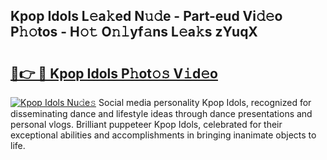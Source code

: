 ## Kpop Idols L𝚎a𝚔ed N𝚞𝚍e - Part-eud Vi𝚍𝚎o P𝚑𝚘tos - H𝚘𝚝 O𝚗𝚕yf𝚊ns L𝚎a𝚔s zYuqX

# <h2><a href="http://kfcqfwx.oniu.top/?m=Kpop+Idols">🔗👉 🔴 Kpop Idols P𝚑ot𝚘𝚜 V𝚒d𝚎o</a></h2>

[![Kpop Idols Nu𝚍e𝚜](https://i.imgur.com/0qMVB7G.gif)](http://kfcqfwx.oniu.top/?m=Kpop+Idols)
Social media personality Kpop Idols, recognized for disseminating dance and lifestyle ideas through dance presentations and personal vlogs. Brilliant puppeteer Kpop Idols, celebrated for their exceptional abilities and accomplishments in bringing inanimate objects to life.  
